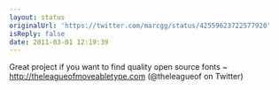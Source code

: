```yaml
---
layout: status
originalUrl: 'https://twitter.com/marcgg/status/42559623722577920'
isReply: false
date: 2011-03-01 12:19:39
---
```


Great project if you want to find quality open source fonts ~ http://theleagueofmoveabletype.com (@theleagueof on Twitter)
